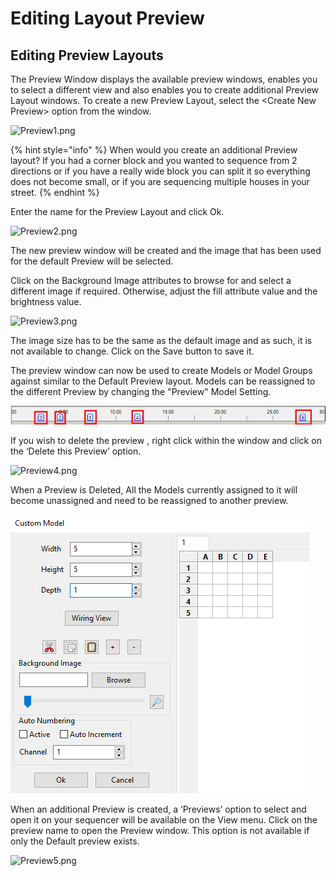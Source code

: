 # Editing Layout Preview

## Editing **Preview Layouts**

The Preview Window displays the available preview windows, enables you to select a different view and also enables you to create additional Preview Layout windows. To create a new Preview Layout, select the &lt;Create New Preview&gt; option from the window.

![Preview1.png](https://lh4.googleusercontent.com/fkksPejWP-O3NFjHRxHC58zUVhygG_AazcbMsQkSnVc01I5a80K6EFsBi6JPCJTdiTSZdV_2Y8b2oW1sVr9-p1-iM9MryYXQlpqVAwQqDzn9dzYAeXSwy1lPcwDJ1nhmDH8cKhk7)

{% hint style="info" %}
When would you create an additional Preview layout? If you had a corner block and you wanted to sequence from 2 directions or if you have a really wide block you can split it so everything does not become small, or if you are sequencing multiple houses in your street.
{% endhint %}

Enter the name for the Preview Layout and click Ok.

![Preview2.png](https://lh6.googleusercontent.com/KxXLWgOlR2_RJL5odDpte-X3xxW4LK9lisRM1_1aWtxXK1_n7E9HuipFn7PXnbm2YKJvanz-lVIsCfe_vOkQeHmsPW2rd8FepwB5kL38Z1OwIStXQKvNFV-Xnqy004clHpjSL5RE)

The new preview window will be created and the image that has been used for the default Preview will be selected.

Click on the Background Image attributes to browse for and select a different image if required. Otherwise, adjust the fill attribute value and the brightness value.

![Preview3.png](https://lh3.googleusercontent.com/bhINQAOG5tEEylYtc1pK2dX_PxWL9jRjXfaEaZejmc4109kBlrJEMbDeS9sv43k0jIqn9LBszrCOlwrjG4MvGhZsDEO497CCcZlZV_G5HpDgP3TY9XmvGyy2hNDpp4SpGhOA_-Ji)

The image size has to be the same as the default image and as such, it is not available to change. Click on the Save button to save it.

The preview window can now be used to create Models or Model Groups against similar to the Default Preview layout. Models can be reassigned to the different Preview by changing the "Preview" Model Setting.

![](../../.gitbook/assets/image%20%28707%29.png)

If you wish to delete the preview , right click within the window and click on the ‘Delete this Preview’ option.

![Preview4.png](https://lh3.googleusercontent.com/nur5CPMKR5dZdwqyLbbYjK9fvVqC4hNzptNUNFQKI3ax-reLz3uxjbqbCmGXGSPFyLKc7kEBt7FisLSOMHCL2w8p_PsQyoraiRqS5KYNRSAYuluCM6qw29ZLrKOZxkSd2Xnhqb0z)

When a Preview is Deleted, All the Models currently assigned to it will become unassigned and need to be reassigned to another preview.

![](../../.gitbook/assets/image%20%28235%29.png)

When an additional Preview is created, a ‘Previews’ option to select and open it on your sequencer will be available on the View menu. Click on the preview name to open the Preview window. This option is not available if only the Default preview exists.

![Preview5.png](https://lh3.googleusercontent.com/eBFfopaGgh28ncGRj4W4WFzjYDNcAAq6FMaPpbFxFDIhsx4r1X6JG6eK-pPqXAXT0G66lpOrma2FUKBpDRxxPKwh4o2oRvmVtNoxJaC5kzH6tKEzyB8q3lgNB7ov11MZVKdXQf1n)

